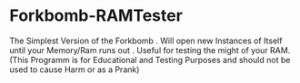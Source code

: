 # Forkbomb-RAMTester
The Simplest Version of the Forkbomb . Will open new Instances of Itself until your Memory/Ram runs out . Useful for testing the might of your RAM.
(This Programm is for Educational and Testing Purposes and should not be used to cause Harm or as a Prank)
